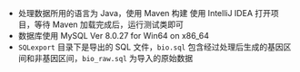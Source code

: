 + 处理数据所用的语言为 Java，使用 Maven 构建
  使用 IntelliJ IDEA 打开项目，等待 Maven 加载完成后，运行测试类即可
+ 数据库使用 MySQL Ver 8.0.27 for Win64 on x86_64
+ `SQLexport` 目录下是导出的 SQL 文件，`bio.sql` 包含经过处理后生成的基因区间和非基因区间，`bio_raw.sql` 为导入的原始数据
